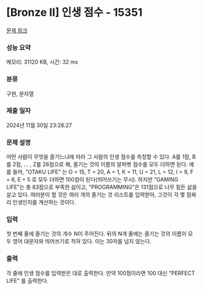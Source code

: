 # [Bronze II] 인생 점수 - 15351 

[문제 링크](https://www.acmicpc.net/problem/15351) 

### 성능 요약

메모리: 31120 KB, 시간: 32 ms

### 분류

구현, 문자열

### 제출 일자

2024년 11월 30일 23:28:27

### 문제 설명

<p>어떤 사람이 무엇을 즐기느냐에 따라 그 사람의 인생 점수를 측정할 수 있다. A를 1점, B를 2점, ... , Z를 26점으로 해, 즐기는 것의 이름의 알파벳 점수를 모두 더하면 된다. 예를 들어, "OTAKU LIFE" 는 O = 15, T = 20, A = 1, K = 11, U = 21, L = 12, I = 9, F = 6, E = 5 로 모두 더하면 100점이 된다(띄어쓰기는 무시). 하지만 "GAMING LIFE"는 총 83점으로 부족한 삶이고, "PROGRAMMING"은 131점으로 너무 힘든 삶을 살고 있다. 여러분이 할 것은 여러 개의 즐기는 것 리스트를 입력받아, 그것이 각 몇 점짜리 인생인지를 계산하는 것이다.</p>

### 입력 

 <p>첫 번째 줄에 즐기는 것의 개수 N이 주어진다. 뒤의 N개 줄에는 즐기는 것의 이름이 모두 영어 대문자와 띄어쓰기로 적혀 있다. 이는 30자를 넘지 않는다.</p>

### 출력 

 <p>각 줄에 인생 점수를 입력받은 대로 출력한다. 만약 100점이라면 100 대신 "PERFECT LIFE" 를 출력한다.</p>

